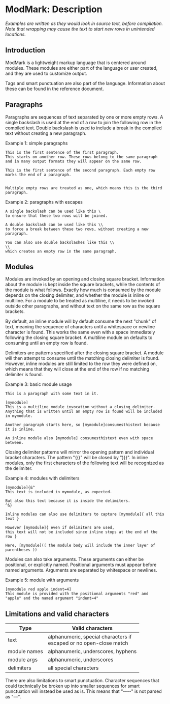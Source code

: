 
# ModMark: Description

*Examples are written as they would look in source text, before compilation. Note that wrapping may cause the text to start new rows in unintended locations.*

## Introduction

ModMark is a lightweight markup language that is centered around modules. These modules are either part of the language or user created, and they are used to customize output.

Tags and smart punctuation are also part of the language. Information about these can be found in the reference document.

## Paragraphs

Paragraphs are sequences of text separated by one or more empty rows. A single backslash is used at the end of a row to join the following row in the compiled text. Double backslash is used to include a break in the compiled text without creating a new paragraph.

Example 1: simple paragraphs

    This is the first sentence of the first paragraph.
    This starts on another row. These rows belong to the same paragraph and in many output formats they will appear on the same row.

    This is the first sentence of the second paragraph. Each empty row marks the end of a paragraph.


    Multiple empty rows are treated as one, which means this is the third paragraph.

Example 2: paragraphs with escapes

    A single backslash can be used like this \
    to ensure that these two rows will be joined.

    A double backslash can be used like this \\
    to force a break between these two rows, without creating a new paragraph.

    You can also use double backslashes like this \\
    \\
    which creates an empty row in the same paragraph.

## Modules

Modules are invoked by an opening and closing square bracket. Information about the module is kept inside the square brackets, while the contents of the module is what follows. Exactly how much is consumed by the module depends on the closing delimiter, and whether the module is inline or multiline. For a module to be treated as multiline, it needs to be invoked outside other paragraphs, and without text on the same row as the square brackets.

By default, an inline module will by default consume the next "chunk" of text, meaning the sequence of characters until a whitespace or newline character is found. This works the same even with a space immediately following the closing square bracket. A multiline module on defaults to consuming until an empty row is found.

Delimiters are patterns specified after the closing square bracket. A module will then attempt to consume until the matching closing delimiter is found. However, inline modules are still limited to the row they were defined on, which means that they will close at the end of the row if no matching delimiter is found.

Example 3: basic module usage

    This is a paragraph with some text in it.

    [mymodule]
    This is a multiline module invocation without a closing delimiter.
    Anything that is written until an empty row is found will be included in mymodule.

    Another paragraph starts here, so [mymodule]consumesthistext because it is inline.

    An inline module also [mymodule] consumesthistext even with space between.

Closing delimiter patterns will mirror the opening pattern and individual bracket characters. The pattern "{{(" will be closed by ")}}". In inline modules, only the first characters of the following text will be recognized as the delimiter.

Example 4: modules with delimiters

    [mymodule]{&^
    This text is included in mymodule, as expected.

    But also this text because it is inside the delimiters.
    ^&}

    Inline modules can also use delimiters to capture [mymodule]{ all this text }
    
    However [mymodule]{ even if delimiters are used, 
    this text will not be included since inline stops at the end of the row }

    Here, [mymodule](( the module body will include the inner layer of parentheses ))

Modules can also take arguments. These arguments can either be positional, or explicitly named. Positional arguments must appear before named arguments. Arguments are separated by whitespace or newlines.

Example 5: module with arguments

    [mymodule red apple indent=4]
    This module is provided with the positional arguments "red" and "apple" and the named argument "indent=4"

    

## Limitations and valid characters

Type | Valid characters
---          | ---
text         | alphanumeric, special characters if <br> escaped or no open-close match
module names | alphanumeric, underscores, hyphens
module args  | alphanumeric, underscores
delimiters   | all special characters

There are also limitations to smart punctuation. Character sequences that could technically be broken up into smaller sequences for smart punctuation will instead be used as is. This means that "----" is not parsed as "&ndash;&ndash;".